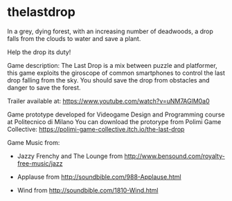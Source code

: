 # thelastdrop

In a grey, dying forest, with an increasing number of deadwoods, a drop falls from the clouds to water and save a plant.

Help the drop its duty!

Game description: The Last Drop is a mix between puzzle and platformer, this game exploits the giroscope of common smartphones to control the last drop falling from the sky. You should save the drop from obstacles and danger to save the forest.

Trailer available at: https://www.youtube.com/watch?v=uNM7AGlM0a0

Game prototype developed for Videogame Design and Programming course at Politecnico di Milano
You can download the protorype from Polimi Game Collective: https://polimi-game-collective.itch.io/the-last-drop


Game Music from:

* Jazzy Frenchy and The Lounge from http://www.bensound.com/royalty-free-music/jazz

* Applause from http://soundbible.com/988-Applause.html

* Wind from http://soundbible.com/1810-Wind.html
